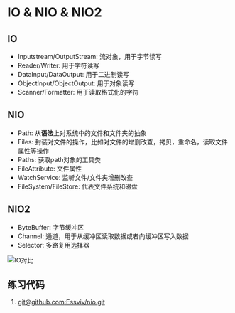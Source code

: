 # IO & NIO & NIO2

## IO
* Inputstream/OutputStream: 流对象，用于字节读写
* Reader/Writer: 用于字符读写
* DataInput/DataOutput: 用于二进制读写
* ObjectInput/ObjectOutput: 用于对象读写
* Scanner/Formatter: 用于读取格式化的字符

## NIO
* Path: 从**语法**上对系统中的文件和文件夹的抽象
* Files: 封装对文件的操作，比如对文件的增删改查，拷贝，重命名，读取文件属性等操作
* Paths: 获取path对象的工具类
* FileAttribute: 文件属性
* WatchService: 监听文件/文件夹增删改查
* FileSystem/FileStore: 代表文件系统和磁盘

## NIO2
* ByteBuffer: 字节缓冲区
* Channel: 通道，用于从缓冲区读取数据或者向缓冲区写入数据
* Selector: 多路复用选择器

![IO对比](http://p.blog.csdn.net/images/p_blog_csdn_net/haoel/15190/o_java.nio.00.jpg)

## 练习代码
1. [git@github.com:Essviv/nio.git](git@github.com:Essviv/nio.git)